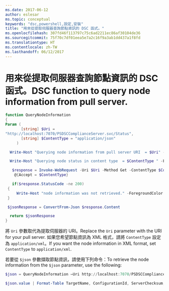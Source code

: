 ```yaml
---
ms.date: 2017-06-12
author: eslesar
ms.topic: conceptual
keywords: "dsc,powershell,設定,安裝"
title: "用來從提取伺服器查詢節點資訊的 DSC 函式。"
ms.openlocfilehash: 307fd46f113797c75c6ad2211ec86af30104de36
ms.sourcegitcommit: 75f70c7df01eea5e7a2c16f9a3ab1dd437a1f8fd
ms.translationtype: HT
ms.contentlocale: zh-TW
ms.lasthandoff: 06/12/2017
---
```

# <a name="dsc-function-to-query-node-information-from-pull-server"></a><span data-ttu-id="f5c5b-103">用來從提取伺服器查詢節點資訊的 DSC 函式。</span><span class="sxs-lookup"><span data-stu-id="f5c5b-103">DSC function to query node information from pull server.</span></span>

```powershell
function QueryNodeInformation
{
Param (      
       [string] $Uri =
"http://localhost:7070/PSDSCComplianceServer.svc/Status",                         
       [string] $ContentType = "application/json"           
     )

  Write-Host "Querying node information from pull server URI  = $Uri" -ForegroundColor Green

  Write-Host "Querying node status in content type  = $ContentType " -ForegroundColor Green

   $response = Invoke-WebRequest -Uri $Uri -Method Get -ContentType $ContentType -UseDefaultCredentials -Headers 
    @{Accept = $ContentType}

   if($response.StatusCode -ne 200)
 {
     Write-Host "node information was not retrieved." -ForegroundColor Red
 }

 $jsonResponse = ConvertFrom-Json $response.Content

  return $jsonResponse
}
```

<span data-ttu-id="f5c5b-104">將 `Uri` 參數取代為提取伺服器的 URI。</span><span class="sxs-lookup"><span data-stu-id="f5c5b-104">Replace the `Uri` parameter with the URI for your pull server.</span></span> <span data-ttu-id="f5c5b-105">如果您希望節點資訊為 XML 格式，請將 `ContentType` 設定為 `application/xml`。</span><span class="sxs-lookup"><span data-stu-id="f5c5b-105">If you want the node information in XML format, set `ContentType` to `application/xml`.</span></span>

<span data-ttu-id="f5c5b-106">若要從 `$json` 參數擷取節點資訊，請使用下列命令：</span><span class="sxs-lookup"><span data-stu-id="f5c5b-106">To retrieve the node information from the `$json` parameter, use the following:</span></span>

```powershell
$json = QueryNodeInformation –Uri http://localhost:7070/PSDSCComplianceServer.svc/Status 

$json.value | Format-Table TargetName, ConfigurationId, ServerChecksum, NodeCompliant, LastComplianceTime, StatusCode
```

